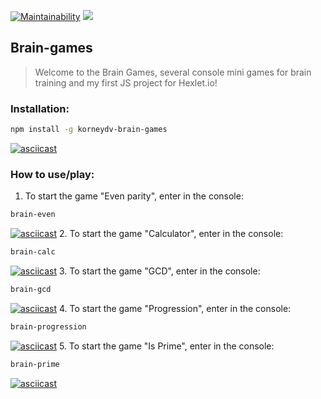 

[![Maintainability](https://api.codeclimate.com/v1/badges/866e256647efaa51bca1/maintainability)](https://codeclimate.com/github/korney197823/frontend-project-lvl1/maintainability)
![](https://github.com/korney197823/frontend-project-lvl1/workflows/Node%20CI/badge.svg)

## Brain-games
> Welcome to the Brain Games, several console mini games for brain training and my first JS project for Hexlet.io!
### Installation:
```bash
npm install -g korneydv-brain-games
```

[![asciicast](https://asciinema.org/a/NhViUt7StU1Y37hH1c65aeHpb.svg)](https://asciinema.org/a/NhViUt7StU1Y37hH1c65aeHpb)
### How to use/play:
1. To start the game "Even parity", enter in the console: 
```bash
brain-even
```
[![asciicast](https://asciinema.org/a/PCxO4hBkSNGJItS48r1pru7ON.svg)](https://asciinema.org/a/PCxO4hBkSNGJItS48r1pru7ON) 
2. To start the game "Calculator", enter in the console:
```bash
brain-calc
```
[![asciicast](https://asciinema.org/a/qiRSRYGodrzjfyJXb6E4pAtxq.svg)](https://asciinema.org/a/qiRSRYGodrzjfyJXb6E4pAtxq)
3. To start the game "GCD", enter in the console:
```bash
brain-gcd
```
[![asciicast](https://asciinema.org/a/s2QEjWnuv7r6srCKQycz5qzWT.svg)](https://asciinema.org/a/s2QEjWnuv7r6srCKQycz5qzWT)
4. To start the game "Progression", enter in the console:
```bash
brain-progression
```
[![asciicast](https://asciinema.org/a/xEUlyrRNHWQ587lBD6ACczTew.svg)](https://asciinema.org/a/xEUlyrRNHWQ587lBD6ACczTew)
5. To start the game "Is Prime", enter in the console:
```bash
brain-prime
```
[![asciicast](https://asciinema.org/a/FwEO0kjM34xauYtfwoasKIy0B.svg)](https://asciinema.org/a/FwEO0kjM34xauYtfwoasKIy0B)